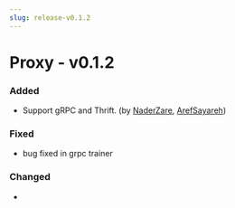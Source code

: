 ```yaml
---
slug: release-v0.1.2
---
```


# Proxy - v0.1.2

<!-- truncate -->

### Added
- Support gRPC and Thrift. (by [NaderZare](https://github.com/naderzare), [ArefSayareh](https://github.com/Arefsa78))

### Fixed
- bug fixed in grpc trainer

### Changed
- 